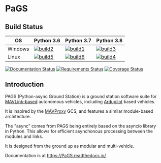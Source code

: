 # PaGS

## Build Status

OS | Python 3.6 | Python 3.7 | Python 3.8 | 
|-------------------|-------------------|-------------------|-------------------|
Windows | [![build2][]][build-link] | [![build1][]][build-link] | [![build3][]][build-link] |
Linux | [![build5][]][build-link] | [![build6][]][build-link] | [![build4][]][build-link] |

[build1]: https://appveyor-matrix-badges.herokuapp.com/repos/stephendade/PaGS/branch/master/1
[build2]: https://appveyor-matrix-badges.herokuapp.com/repos/stephendade/PaGS/branch/master/2
[build3]: https://appveyor-matrix-badges.herokuapp.com/repos/stephendade/PaGS/branch/master/3
[build4]: https://appveyor-matrix-badges.herokuapp.com/repos/stephendade/PaGS/branch/master/4
[build5]: https://appveyor-matrix-badges.herokuapp.com/repos/stephendade/PaGS/branch/master/5
[build6]: https://appveyor-matrix-badges.herokuapp.com/repos/stephendade/PaGS/branch/master/6
[build-link]: https://ci.appveyor.com/project/stephendade/PaGS

[![Documentation Status](https://readthedocs.org/projects/pags/badge/?version=latest)](https://pags.readthedocs.io/en/latest/?badge=latest)
[![Requirements Status](https://requires.io/github/stephendade/PaGS/requirements.svg?branch=master)](https://requires.io/github/stephendade/PaGS/requirements/?branch=master)
[![Coverage Status](https://coveralls.io/repos/github/stephendade/PaGS/badge.svg?branch=master)](https://coveralls.io/github/stephendade/PaGS?branch=master)

## Introduction

PAGS (Python-async Ground Station) is a ground station software suite for [MAVLink-based](https://mavlink.io/en/) autonomous vehicles, including [Ardupilot](http://ardupilot.org/) based vehicles.

It is inspired by the [MAVProxy](http://ardupilot.github.io/MAVProxy/html/index.html) GCS, and features a similar module-based architecture.

The "async" comes from PAGS being entirely based on the asyncio library in Python. This allows for efficient asynchonous processing between the modules and links.

It is designed from the ground up as modular and multi-vehicle.

Documentation is at https://PaGS.readthedocs.io/

